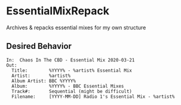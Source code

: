 # EssentialMixRepack
 Archives & repacks essential mixes for my own structure

## Desired Behavior
```
In:  Chaos In The CBD - Essential Mix 2020-03-21
Out:
  Title:        %YYYY% - %artist% Essential Mix
  Artist:       %artist%
  Album Artist: BBC %YYYY%
  Album:        %YYYY% - BBC Essential Mixes
  Track#:       Sequential (might be difficult)
  Filename:     [YYYY-MM-DD] Radio 1's Essential Mix - %artist%
```
